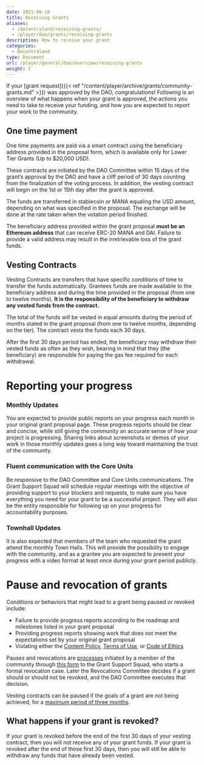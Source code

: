 ```yaml
---
date: 2021-06-18
title: Receiving Grants
aliases:
  - /decentraland/receiving-grants/
  - /player/dao/grants/receiving-grants
description: How to receive your grant
categories:
  - Decentraland
type: Document
url: /player/general/dao/overview/receiving-grants
weight: 2
---
```



If your [grant request]({{< ref "/content/player/archive/grants/community-grants.md" >}}) was approved by the DAO, congratulations! Following is an overview of what happens when your grant is approved, the actions you need to take to receive your funding, and how you are expected to report your work to the community.


## One time payment
One time payments are paid via a smart contract using the beneficiary address provided in the proposal form, which is available only for Lower Tier Grants (Up to $20,000 USD).

These contracts are initiated by the DAO Committee within 15 days of the grant’s approval by the DAO and have a cliff period of 30 days counting from the finalization of the voting process. In addition, the vesting contract will begin on the 1st or 15th day after the grant is approved.

The funds are transferred in stablecoin or MANA equaling the USD amount, depending on what was specified in the proposal. The exchange will be done at the rate taken when the votation period finished.

The beneficiary address provided within the grant proposal **must be an Ethereum address** that can receive ERC-20 MANA and DAI. Failure to provide a valid address may result in the irretrievable loss of the grant funds.

## Vesting Contracts
Vesting Contracts are transfers that have specific conditions of time to transfer the funds automatically. Grantees funds are made available to the beneficiary address and during the time provided in the proposal (from one to twelve months). **It is the responsibility of the beneficiary to withdraw any vested funds from the contract.**

The total of the funds will be vested in equal amounts during the period of months stated in the grant proposal (from one to twelve months, depending on the tier). The contract vests the funds each 30 days.

After the first 30 days period has ended, the beneficiary may withdraw their vested funds as often as they wish, bearing in mind that they (the beneficiary) are responsible for paying the gas fee required for each withdrawal.


# Reporting your progress

### Monthly Updates
You are expected to provide public reports on your progress each month in your original grant proposal page. These progress reports should be clear and concise, while still giving the community an accurate sense of how your project is progressing. Sharing links about screenshots or demos of your work in those monthly updates goes a long way toward maintaining the trust of the community. 

### Fluent communication with the Core Units
Be responsive to the DAO Committee and Core Units communications. The Grant Support Squad will schedule regular meetings with the objective of providing support to your blockers and requests, to make sure you have everything you need for your grant to be a successful project. They will also be the entity responsible for following up on your progress for accountability purposes.

### Townhall Updates

It is also expected that members of the team who requested the grant attend the monthly Town Halls. This will provide the possibility to engage with the community, and as a grantee you are expected to present your progress with a video format at least once during your grant period publicly. 

# Pause and revocation of grants
Conditions or behaviors that might lead to a grant being paused or revoked include:
* Failure to provide progress reports according to the roadmap and milestones listed in your grant proposal
* Providing progress reports showing work that does not meet the expectations set by your original grant proposal
* Violating either the [Content Policy](https://decentraland.org/content), [Terms of Use](https://decentraland.org/terms), or [Code of Ethics](https://decentraland.org/ethics)

Pauses and revocations are  [processes](https://governance.decentraland.org/proposal/?id=ce104d00-7d94-11ed-8456-a323c09ee17e)  initiated by a member of the community through  [this form](https://docs.google.com/forms/d/e/1FAIpQLSd63qjesnGcUa-m6HxHJfgouJhX46AT0UfQs7oszQIxdikA3A/viewform)  to the Grant Support Squad, who starts a formal revocation case. Later the Revocations Committee decides if a grant should or should not be revoked, and the DAO Committee executes that decision. 

Vesting contracts can be paused if the goals of a grant are not being achieved, for a [maximum period of three months](https://decentraland.org/governance/proposal/?id=d20c8871-b7b2-4a87-b692-b84ef3331c60).

## What happens if your grant is revoked?
If your grant is revoked before the end of the first 30 days of your vesting contract, then you will not receive any of your grant funds.
If your grant is revoked after the end of those first 30 days, then you will still be able to withdraw any funds that have already been vested.

